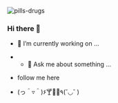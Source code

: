 ![pills-drugs](https://user-images.githubusercontent.com/70121248/130161011-f38293e8-3e6c-48ee-abeb-a13c2856b870.gif)



### Hi there 👋

- 🔭 I’m currently working on ...
- - 💬 Ask me about something ...
- follow me here 

- (っ＾▿＾)۶🍸🌟🍺٩(˘◡˘ )


<!--
**williamfilgueira/williamfilgueira** is a ✨ _special_ ✨ repository because its `README.md` (this file) appears on your GitHub profile.

Here are some ideas to get you started:


- 🌱 I’m currently learning ...
- 👯 I’m looking to collaborate on ...


- 📫 How to reach me: ...
- 😄 Pronouns: ...
- ⚡ Fun fact: ...
-->
